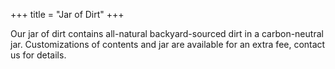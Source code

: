 +++
title = "Jar of Dirt"
+++

Our jar of dirt contains all-natural backyard-sourced dirt in a carbon-neutral jar. Customizations of contents and jar are available for an extra fee, contact us for details.